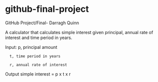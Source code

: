 # github-final-project
GitHub Project/Final- Darragh Quinn

A calculator that calculates simple interest given principal, annual rate of interest and time period in years.


Input:
   p, principal amount
   
      t, time period in years
   
      r, annual rate of interest

Output
   simple interest = p x t x r
